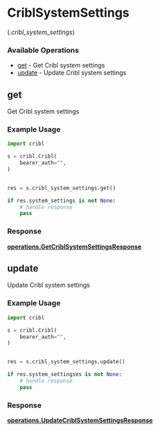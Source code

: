 # CriblSystemSettings
(*.cribl_system_settings*)

### Available Operations

* [get](#get) - Get Cribl system settings
* [update](#update) - Update Cribl system settings

## get

Get Cribl system settings

### Example Usage

```python
import cribl

s = cribl.Cribl(
    bearer_auth="",
)


res = s.cribl_system_settings.get()

if res.system_settings is not None:
    # handle response
    pass
```


### Response

**[operations.GetCriblSystemSettingsResponse](../../models/operations/getcriblsystemsettingsresponse.md)**


## update

Update Cribl system settings

### Example Usage

```python
import cribl

s = cribl.Cribl(
    bearer_auth="",
)


res = s.cribl_system_settings.update()

if res.system_settingses is not None:
    # handle response
    pass
```


### Response

**[operations.UpdateCriblSystemSettingsResponse](../../models/operations/updatecriblsystemsettingsresponse.md)**

